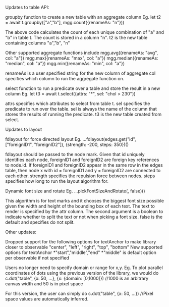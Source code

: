Updates to table API:

groupby function to create a new table with an aggregate column
Eg. let t2 = await t.groupby(["a","b"], mgg.count({renameAs: "n"}))

The above code calculates the count of each unique combination of "a" and "b" in table t. The count is stored in a column "n". t2 is the new table containing columns "a","b", "n"

Other supported aggregate functions include
mgg.avg({renameAs: "avg", col: "a"})
mgg.max({renameAs: "max", col: "a"})
mgg.median({renameAs: "median", col: "a"})
mgg.min({renameAs: "min", col: "a"})

renameAs is a user specified string for the new column of aggregate
col specifies which column to run the aggregate function on.

select function to run a predicate over a table and store the result in a new column
Eg. let t3 = await t.select({attrs: "*", sel: "chol > 230"})

attrs specifies which attributes to select from table t. sel specifies the predicate to run over the table.
sel is always the name of the column that stores the results of running the predicate.
t3 is the new table created from select.

Updates to layout

fdlayout for force directed layout
Eg. ...fdlayout(edges.get("id", ["foreignID1", "foreignID2"]), {strength: -200, steps: 350})()

fdlayout should be passed to the node mark. Given that id uniquely identifies each node, foreignID1 and foreignID2 are foreign key references to node.id. If foreignID1 and foreignID2 appear in the same row in the edges table, then node x with id = foreignID1 and y = foreignID2 are connected to each other. strength specifies the repulsion force between nodes. steps specifies how long to run the layout algorithm for.

Dynamic font size and rotate
Eg. ...pickFontSizeAndRotate(, false)()

This algorithm is for text marks and it chooses the biggest font size possible given the width and height of the bounding box of each text. The text to render is specified by the attr column. The second argument is a boolean to indicate whether to split the text or not when picking a font size. false is the default and specifies do not split.

Other updates:

Dropped support for the following options for textAnchor to make library closer to observable
"center", "left", "right", "top", "bottom"
New supported options for textAnchor
*"start","middle","end"
*"middle" is default option per observable if not specified

Users no longer need to specify domain or range for x,y.
Eg. To plot parallel coordinates of dots using the previous version of the library, we would do
c.dot("table", {x: 50, ...}, {x: {domain: [0,1000]}) //1000 is an arbitrary canvas width and 50 is in pixel space

For this version, the user can simply do
c.dot("table", {x: 50, ...}) //Pixel space values are automatically inferred.